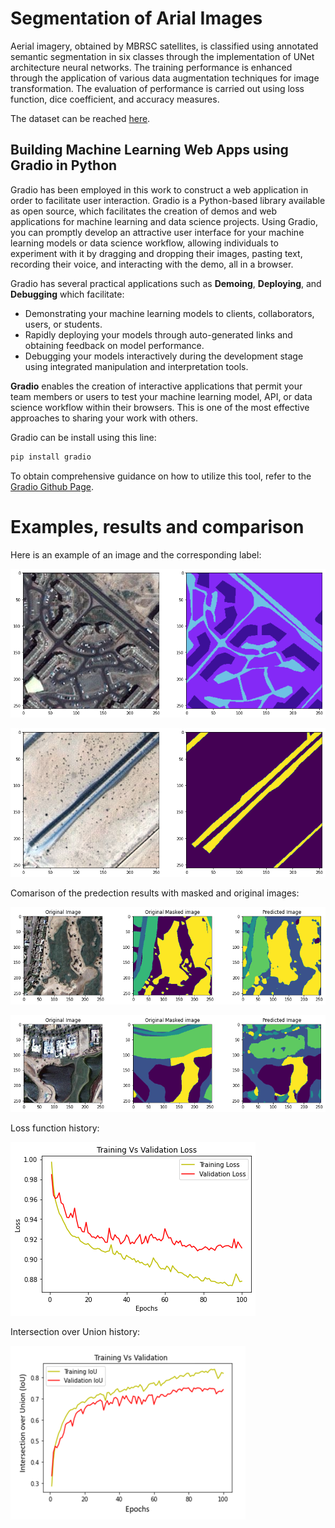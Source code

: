 # Segmentation of Arial Images

Aerial imagery, obtained by MBRSC satellites, is classified using annotated semantic 
segmentation in six classes through the implementation of UNet architecture neural 
networks. The training performance is enhanced through the application of various 
data augmentation techniques for image transformation. The evaluation of performance is carried out using loss function, dice coefficient, and accuracy measures.

The dataset can be reached [here](https://humansintheloop.org/resources/datasets/semantic-segmentation-dataset/).


## Building Machine Learning Web Apps using Gradio in Python

Gradio has been employed in this work to construct a web application in order to facilitate user interaction. Gradio is a Python-based library available as open source, which facilitates the creation 
of demos and web applications for machine learning and data science projects. Using 
Gradio, you can promptly develop an attractive user interface for your machine learning 
models or data science workflow, allowing individuals to experiment with it by dragging 
and dropping their images, pasting text, recording their voice, and interacting with the 
demo, all in a browser.

Gradio has several practical applications such as **Demoing**, **Deploying**, and 
**Debugging** which facilitate:

- Demonstrating your machine learning models to clients, collaborators, users, or 
students.
- Rapidly deploying your models through auto-generated links and obtaining feedback 
on model performance.
- Debugging your models interactively during the development stage using integrated 
manipulation and interpretation tools.

**Gradio** enables the creation of interactive applications that permit your team members or users to test your machine learning model, API, or data science workflow within their browsers. This is one of the most effective approaches to sharing your work with others.

Gradio can be install using this line:

```bash
pip install gradio
```
To obtain comprehensive guidance on how to utilize this tool, refer to 
the [Gradio Github Page](https://github.com/gradio-app/gradio/). 

# Examples, results and comparison

Here is an example of an image and the corresponding label:

![Alt text](images/Image_and_label.png)

![Alt text](images/3.png)


Comarison of the predection results with masked and original images:

![Alt text](images/comparison.png)

![Alt text](images/comparison_2.png)


Loss function history:

![Alt text](images/Loss_2.png)

Intersection over Union history:

![Alt text](images/IOU_new_3.png)

